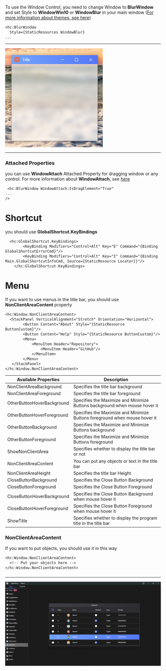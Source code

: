 To use the Window Control, you need to change Window to **BlurWindow** and set Style to **WindowWin10** or **WindowBlur** in your main window ([For more information about themes, see here](https://github.com/ghost1372/HandyControl/wiki/Themes-Usage-Instructions))
```
<hc:BlurWindow 
  Style={StaticResources WindowBlur}
...
```
***

![](https://github.com/HandyOrg/HandyOrgResource/blob/master/HandyControl/Resources/BlurWindow.png)

***
### Attached Properties

you can use **WindowAttach** Attached Property for dragging window or any control. For more information about **WindowAttach**, see [here](WindowAttach-Attach)
```
 <hc:BlurWindow WindowAttach:IsDragElement="True" 
...
/>
```

# Shortcut
you should use **GlobalShortcut.KeyBindings**
```
  <hc:GlobalShortcut.KeyBindings>
        <KeyBinding Modifiers="Control+Alt" Key="E" Command="{Binding GlobalShortcutErrorCmd}"/>
        <KeyBinding Modifiers="Control+Alt" Key="I" Command="{Binding Main.GlobalShortcutInfoCmd, Source={StaticResource Locator}}"/>
    </hc:GlobalShortcut.KeyBindings>
```
# Menu
If you want to use menus in the title bar, you should use **NonClientAreaContent** property
```
<hc:Window.NonClientAreaContent>
  <StackPanel VerticalAlignment="Stretch" Orientation="Horizontal">
        <Button Content="About" Style="{StaticResource ButtonCustom}"/>
        <Button Content="Help" Style="{StaticResource ButtonCustom}"/>
        <Menu>
            <MenuItem Header="Repository">
                <MenuItem Header="GitHub"/>
            </MenuItem>
        </Menu>
   </StackPanel>
</hc:Window.NonClientAreaContent>
```
| **Available Properti**es | **Description**                                              |
| ------------------------ | ------------------------------------------------------------ |
| NonClientAreaBackground  | Specifies the title bar background |
| NonClientAreaForeground | Specifies the title bar foreground |
| OtherButtonHoverBackground  | Specifies the Maximize and Minimize Buttons background when mouse hover it |
| OtherButtonHoverForeground | Specifies the Maximize and Minimize Buttons foreground when mouse hover it |
| OtherButtonBackground | Specifies the Maximize and Minimize Buttons background |
| OtherButtonForeground | Specifies the Maximize and Minimize Buttons foreground |
| ShowNonClientArea | Specifies whether to display the title bar or not |
| NonClientAreaContent | You can put any objects or text in the title bar |
| NonClientAreaHeight | Specifies the title bar Height |
| CloseButtonBackground | Specifies the Close Button Background |
| CloseButtonForeground | Specifies the Close Button Foreground |
| CloseButtonHoverBackground | Specifies the Close Button Background when mouse hover it |
| CloseButtonHoverForeground | Specifies the Close Button Foreground when mouse hover it |
| ShowTitle | Specifies whether to display the program title in the title bar |

### NonClientAreaContent
If you want to put objects, you should use it in this way
```
<hc:Window.NonClientAreaContent>
  <!-- Put your objects here -->
</hc:Window.NonClientAreaContent>
```
### 
***

![](https://github.com/HandyOrg/HandyOrgResource/blob/master/HandyControl/Resources/DarkTheme.png)